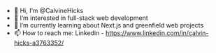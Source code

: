 - 👋 Hi, I’m @CalvineHicks
- 👀 I’m interested in full-stack web development
- 🌱 I’m currently learning about Next.js and greenfield web projects
- 📫 How to reach me: Linkedin - https://www.linkedin.com/in/calvin-hicks-a3763352/

<!---
CalvineHicks/CalvineHicks is a ✨ special ✨ repository because its `README.md` (this file) appears on your GitHub profile.
You can click the Preview link to take a look at your changes.
--->
